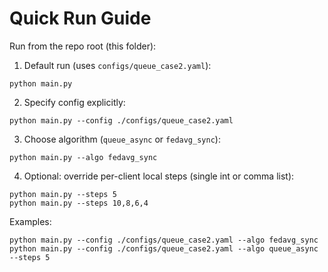 # Quick Run Guide

Run from the repo root (this folder):

1) Default run (uses `configs/queue_case2.yaml`):

```
python main.py
```

2) Specify config explicitly:

```
python main.py --config ./configs/queue_case2.yaml
```

3) Choose algorithm (`queue_async` or `fedavg_sync`):

```
python main.py --algo fedavg_sync
```

4) Optional: override per-client local steps (single int or comma list):

```
python main.py --steps 5
python main.py --steps 10,8,6,4
```

Examples:

```
python main.py --config ./configs/queue_case2.yaml --algo fedavg_sync
python main.py --config ./configs/queue_case2.yaml --algo queue_async --steps 5
```


